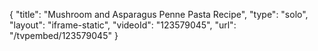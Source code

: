 {
    "title": "Mushroom and Asparagus Penne Pasta Recipe",
    "type": "solo",
    "layout": "iframe-static",
    "videoId": "123579045",
    "url": "\/tvpembed\/123579045"
}